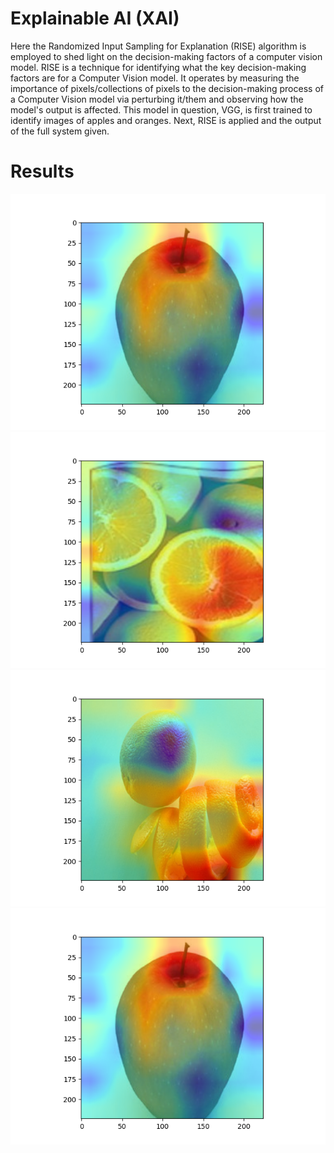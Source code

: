 # Explainable AI (XAI)
Here the Randomized Input Sampling for Explanation (RISE) algorithm is employed to shed light on the decision-making factors of a computer vision model. RISE is a technique for identifying what the key decision-making factors are for a Computer Vision model. It operates by measuring the importance of pixels/collections of pixels to the decision-making process of a Computer Vision model via perturbing it/them and observing how the model's output is affected. This model in question, VGG, is first trained to identify images of apples and oranges. Next, RISE is applied and the output of the full system given.

# Results
![RISE-VGG](https://github.com/A-r-s-h-i-a/Personal-Projects/blob/main/Explainable%20AI/RISE%20VGG16%204K-Masks%20Apple.png)
![RISE-VGG](https://github.com/A-r-s-h-i-a/Personal-Projects/blob/main/Explainable%20AI/RISE%20VGG16%204K-Masks%20Lemon.png)
![RISE-VGG](https://github.com/A-r-s-h-i-a/Personal-Projects/blob/main/Explainable%20AI/RISE%20VGG16%204K-Masks%20Coil.png)
![RISE-VGG](https://github.com/A-r-s-h-i-a/Personal-Projects/blob/main/Explainable%20AI/RISE%20VGG16%204K-Masks%20Apple.png)
